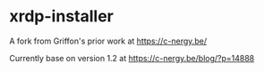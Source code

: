 # xrdp-installer
A fork from Griffon's prior work at https://c-nergy.be/

Currently base on version 1.2 at https://c-nergy.be/blog/?p=14888
